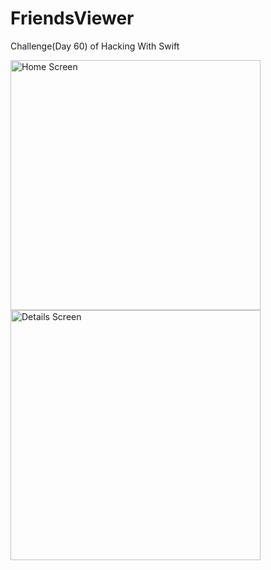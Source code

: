 # FriendsViewer
Challenge(Day 60) of Hacking With Swift

<img src="https://user-images.githubusercontent.com/93055907/191753799-98533c3a-25c2-4885-86a9-0f63789af3ca.png" alt="Home Screen" width="400">
<img src="https://user-images.githubusercontent.com/93055907/191753821-e06278c4-5f4c-4837-8ca7-bf545f202c28.png" alt="Details Screen" width="400">
